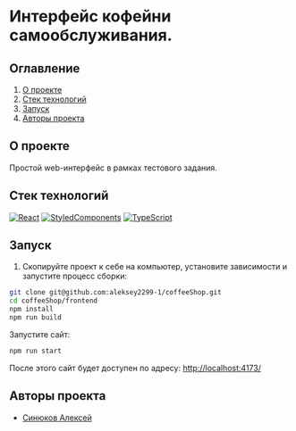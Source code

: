 # Интерфейс кофейни самообслуживания.

## Оглавление <a id="contents"></a>

1. [О проекте](#about)
2. [Стек технологий](#tools)
3. [Запуск](#start)
4. [Авторы проекта](#authors)

## О проекте <a id="about"></a>

Простой web-интерфейс в рамках тестового задания.

## Стек технологий <a id="tools"></a>

[![React](https://img.shields.io/badge/React-18.2.0-blue?style=for-the-badge&logo=react)](https://www.typescriptlang.org/)
[![StyledComponents](https://img.shields.io/badge/StyledComponents-DB7093?style=for-the-badge&logo=styledcomponents&logoColor=white)](https://styled-components.com/)
[![TypeScript](https://img.shields.io/badge/TypeScript-3178C6?style=for-the-badge&logo=typescript&logoColor=white)](https://www.python.org/)

## Запуск <a id="start"></a>

1. Скопируйте проект к себе на компьютер, установите зависимости и запустите процесс сборки:

```bash
git clone git@github.com:aleksey2299-1/coffeeShop.git
cd coffeeShop/frontend
npm install
npm run build
```

Запустите сайт:

```bash
npm run start
```

После этого сайт будет доступен по адресу: [http://localhost:4173/](http://localhost:4173/)


## Авторы проекта <a id="authors"></a>

- [Синюков Алексей](https://github.com/aleksey2299-1)

